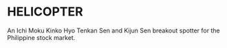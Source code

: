 # HELICOPTER

An Ichi Moku Kinko Hyo Tenkan Sen and Kijun Sen breakout spotter for the Philippine stock market.